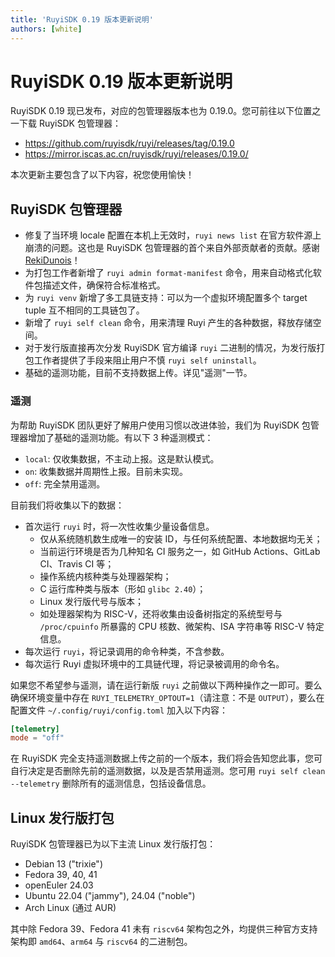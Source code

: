```yaml
---
title: 'RuyiSDK 0.19 版本更新说明'
authors: [white]
---
```


# RuyiSDK 0.19 版本更新说明

RuyiSDK 0.19 现已发布，对应的包管理器版本也为 0.19.0。您可前往以下位置之一下载 RuyiSDK 包管理器：

+ https://github.com/ruyisdk/ruyi/releases/tag/0.19.0
+ https://mirror.iscas.ac.cn/ruyisdk/ruyi/releases/0.19.0/

本次更新主要包含了以下内容，祝您使用愉快！

## RuyiSDK 包管理器

+ 修复了当环境 locale 配置在本机上无效时，`ruyi news list` 在官方软件源上崩溃的问题。这也是 RuyiSDK 包管理器的首个来自外部贡献者的贡献。感谢 [RekiDunois](https://github.com/RekiDunois)！
+ 为打包工作者新增了 `ruyi admin format-manifest` 命令，用来自动格式化软件包描述文件，确保符合标准格式。
+ 为 `ruyi venv` 新增了多工具链支持：可以为一个虚拟环境配置多个 target tuple 互不相同的工具链包了。
+ 新增了 `ruyi self clean` 命令，用来清理 Ruyi 产生的各种数据，释放存储空间。
+ 对于发行版直接再次分发 RuyiSDK 官方编译 `ruyi` 二进制的情况，为发行版打包工作者提供了手段来阻止用户不慎 `ruyi self uninstall`。
+ 基础的遥测功能，目前不支持数据上传。详见"遥测"一节。

### 遥测

为帮助 RuyiSDK 团队更好了解用户使用习惯以改进体验，我们为 RuyiSDK 包管理器增加了基础的遥测功能。有以下 3 种遥测模式：

+ `local`: 仅收集数据，不主动上报。这是默认模式。
+ `on`: 收集数据并周期性上报。目前未实现。
+ `off`: 完全禁用遥测。

目前我们将收集以下的数据：

+ 首次运行 `ruyi` 时，将一次性收集少量设备信息。
  + 仅从系统随机数生成唯一的安装 ID，与任何系统配置、本地数据均无关；
  + 当前运行环境是否为几种知名 CI 服务之一，如 GitHub Actions、GitLab CI、Travis CI 等；
  + 操作系统内核种类与处理器架构；
  + C 运行库种类与版本（形如 `glibc 2.40`）；
  + Linux 发行版代号与版本；
  + 如处理器架构为 RISC-V，还将收集由设备树指定的系统型号与 `/proc/cpuinfo` 所暴露的 CPU 核数、微架构、ISA 字符串等 RISC-V 特定信息。
+ 每次运行 `ruyi`，将记录调用的命令种类，不含参数。
+ 每次运行 Ruyi 虚拟环境中的工具链代理，将记录被调用的命令名。

如果您不希望参与遥测，请在运行新版 `ruyi` 之前做以下两种操作之一即可。要么确保环境变量中存在 `RUYI_TELEMETRY_OPTOUT=1`（请注意：不是 `OUTPUT`），要么在配置文件 `~/.config/ruyi/config.toml` 加入以下内容：

```toml
[telemetry]
mode = "off"
```

在 RuyiSDK 完全支持遥测数据上传之前的一个版本，我们将会告知您此事，您可自行决定是否删除先前的遥测数据，以及是否禁用遥测。您可用 `ruyi self clean --telemetry` 删除所有的遥测信息，包括设备信息。

## Linux 发行版打包

RuyiSDK 包管理器已为以下主流 Linux 发行版打包：

+ Debian 13 ("trixie")
+ Fedora 39, 40, 41
+ openEuler 24.03
+ Ubuntu 22.04 ("jammy"), 24.04 ("noble")
+ Arch Linux (通过 AUR)

其中除 Fedora 39、Fedora 41 未有 `riscv64` 架构包之外，均提供三种官方支持架构即
`amd64`、`arm64` 与 `riscv64` 的二进制包。
